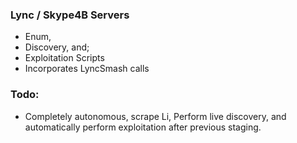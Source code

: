 ### Lync / Skype4B Servers 
* Enum, 
* Discovery, and;
* Exploitation Scripts
* Incorporates LyncSmash calls

### Todo:
* Completely autonomous, scrape Li, Perform live discovery, and automatically perform exploitation after previous staging.
